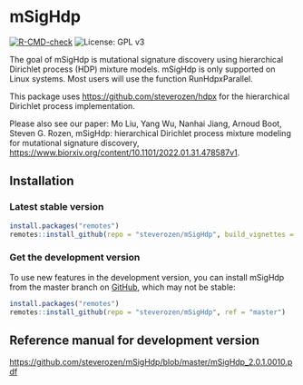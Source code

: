 
# mSigHdp
<!-- badges: start -->
  [![R-CMD-check](https://github.com/steverozen/mSigHdp/workflows/R-CMD-check/badge.svg)](https://github.com/steverozen/mSigHdp/actions)
  ![License: GPL v3](https://img.shields.io/badge/License-GPLv3-blue.svg)
  <!-- badges: end -->
  
The goal of mSigHdp is mutational signature discovery using 
hierarchical Dirichlet process (HDP) mixture models. mSigHdp
is only supported on Linux systems. Most users
will use the function RunHdpxParallel.

This package uses https://github.com/steverozen/hdpx for the
hierarchical Dirichlet process implementation.

Please also see our paper: 
Mo Liu, Yang Wu, Nanhai Jiang, Arnoud Boot, Steven G. Rozen,
mSigHdp: hierarchical Dirichlet process mixture modeling 
for mutational signature discovery, 
https://www.biorxiv.org/content/10.1101/2022.01.31.478587v1.


## Installation

### Latest stable version

``` r
install.packages("remotes")
remotes::install_github(repo = "steverozen/mSigHdp", build_vignettes = T)
```

### Get the development version

To use new features in the development version, you can install mSigHdp
from the master branch on [GitHub](https://github.com/), which may not
be stable:

``` r
install.packages("remotes")
remotes::install_github(repo = "steverozen/mSigHdp", ref = "master")
```

## Reference manual for development version

<https://github.com/steverozen/mSigHdp/blob/master/mSigHdp_2.0.1.0010.pdf>
